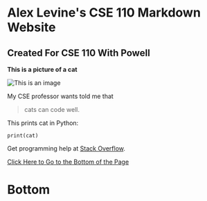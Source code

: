 # Alex Levine's CSE 110 Markdown Website
## Created For CSE 110 With Powell

**This is a picture of a cat**

![This is an image](https://icatcare.org/app/uploads/2018/07/Thinking-of-getting-a-cat.png)

My CSE professor wants told me that 

> cats can code well.

This prints cat in Python:

```
print(cat)
```

Get programming help at [Stack Overflow](https://stackoverflow.com/).

[Click Here to Go to the Bottom of the Page](#bottom)

# Bottom
